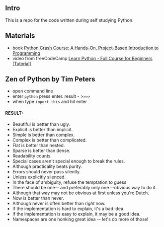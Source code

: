 ## Intro 
This is a repo for the code written during self studying Python.

## Materials
 - book [Python Crash Course: A Hands-On, Project-Based Introduction to Programming](https://www.amazon.com/Python-Crash-Course-2nd-Edition/dp/1593279280)
 - video from freeCodeCamp [Learn Python - Full Course for Beginners [Tutorial]](https://www.youtube.com/watch?v=rfscVS0vtbw)

## Zen of Python by Tim Peters
- open command line
- enter `python` press enter. result - >`>>>`
- when type `import this` and hit enter

#### **RESULT:**

- Beautiful is better than ugly.
- Explicit is better than implicit.
- Simple is better than complex.
- Complex is better than complicated.
- Flat is better than nested.
- Sparse is better than dense.
- Readability counts.
- Special cases aren't special enough to break the rules.
- Although practicality beats purity.
- Errors should never pass silently.
- Unless explicitly silenced.
- In the face of ambiguity, refuse the temptation to guess.
- There should be one-- and preferably only one --obvious way to do it.
- Although that way may not be obvious at first unless you're Dutch.
- Now is better than never.
- Although never is often better than *right* now.
- If the implementation is hard to explain, it's a bad idea.
- If the implementation is easy to explain, it may be a good idea.
- Namespaces are one honking great idea -- let's do more of those!



